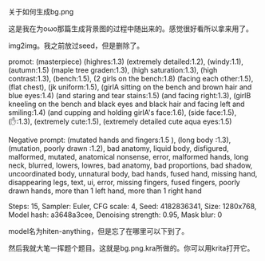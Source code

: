 关于如何生成bg.png

这是我在为oωo那篇生成背景图的过程中随出来的。感觉很好看所以拿来用了。

img2img。我之前放过seed，但是删除了。

promot: (masterpiece) (highres:1.3) (extremely detailed:1.2), (windy:1.1), (autumn:1.5) (maple tree graden:1.3), (high saturation:1.3), (high contrast:1.3), (bench:1.5), (2 girls on the bench:1.8) (facing each other:1.5), (flat chest), (jk uniform:1.5), (girlA sitting on the bench and brown hair and blue eyes:1.4) (and staring and tear stains:1.5) (and facing right:1.3), (girlB kneeling on the bench and black eyes and black hair and facing left and smiling:1.4) (and cupping and holding girlA's face:1.6), (side face:1.5), (✋:1.3), (extremely cute:1.5), (extremely detailed cute aqua eyes:1.5)

Negative prompt: (mutated hands and fingers:1.5 ), (long body :1.3), (mutation, poorly drawn :1.2), bad anatomy, liquid body, disfigured, malformed, mutated, anatomical nonsense, error, malformed hands, long neck, blurred, lowers, lowres, bad anatomy, bad proportions, bad shadow, uncoordinated body, unnatural body, bad hands, fused hand, missing hand, disappearing legs, text, ui, error, missing fingers, fused fingers, poorly drawn hands, more than 1 left hand, more than 1 right hand

Steps: 15, Sampler: Euler, CFG scale: 4, Seed: 4182836341, Size: 1280x768, Model hash: a3648a3cee, Denoising strength: 0.95, Mask blur: 0

model名为hiten-anything，但是忘了在哪里可以下到了。

然后我就大笔一挥题个题目。这就是bg.png.kra所做的。你可以用krita打开它。